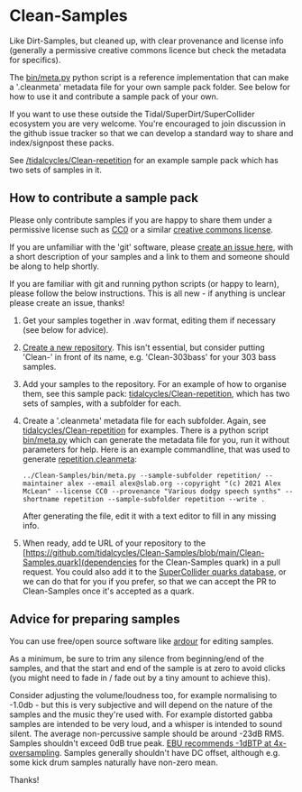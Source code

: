# Clean-Samples

Like Dirt-Samples, but cleaned up, with clear provenance and license
info (generally a permissive creative commons licence but check the
metadata for specifics).

The [bin/meta.py](bin/meta.py) python script is a reference
implementation that can make a '.cleanmeta' metadata file for your own
sample pack folder. See below for how to use it and contribute a
sample pack of your own.

If you want to use these outside the Tidal/SuperDirt/SuperCollider
ecosystem you are very welcome. You're encouraged to join discussion
in the github issue tracker so that we can develop a standard way to
share and index/signpost these packs.

See
[/tidalcycles/Clean-repetition](https://github.com/tidalcycles/Clean-repetition)
for an example sample pack which has two sets of samples in it.

## How to contribute a sample pack

Please only contribute samples if you are happy to share them under a
permissive license such as
[CC0](https://creativecommons.org/share-your-work/public-domain/cc0/) or 
a similar [creative commons license](https://creativecommons.org/choose/).

If you are unfamiliar with the 'git' software, please [create an issue
here](https://github.com/tidalcycles/Clean-Samples/issues), with a
short description of your samples and a link to them and someone
should be along to help shortly.

If you are familiar with git and running python scripts (or happy to
learn), please follow the below instructions. This is all new - if
anything is unclear please create an issue, thanks!

1. Get your samples together in .wav format, editing them if necessary (see below for advice).
2. [Create a new repository](https://github.com/new). This isn't
   essential, but consider putting 'Clean-' in front of its name,
   e.g. 'Clean-303bass' for your 303 bass samples.
3. Add your samples to the repository. For an example of how to
   organise them, see this sample pack:
   [tidalcycles/Clean-repetition](https://github.com/tidalcycles/Clean-repetition),
   which has two sets of samples, with a subfolder for each.
4. Create a '.cleanmeta' metadata file for each subfolder. Again, see
   [tidalcycles/Clean-repetition](https://github.com/tidalcycles/Clean-repetition)
   for examples. There is a python script [bin/meta.py](bin/meta.py)
   which can generate the metadata file for you, run it without
   parameters for help. Here is an example commandline, that was used to generate [repetition.cleanmeta](https://github.com/tidalcycles/Clean-repetition/blob/main/repetition.cleanmeta):

   ```
   ../Clean-Samples/bin/meta.py --sample-subfolder repetition/ --maintainer alex --email alex@slab.org --copyright "(c) 2021 Alex McLean" --license CC0 --provenance "Various dodgy speech synths" --shortname repetition --sample-subfolder repetition --write .
   ```
   After generating the file, edit it with a text editor to fill in any missing info.
5. When ready, add te URL of your repository to the [https://github.com/tidalcycles/Clean-Samples/blob/main/Clean-Samples.quark](dependencies for the Clean-Samples quark) in a pull request. You could also add it to the [SuperCollider quarks database](https://github.com/supercollider-quarks/quarks/blob/master/directory.txt), or we can do that for you if you prefer, so that we can accept the PR to Clean-Samples once it's accepted as a quark.

## Advice for preparing samples

You can use free/open source software like
[ardour](https://www.audacityteam.org/download/) for editing samples.

As a minimum, be sure to trim any silence from beginning/end of the
samples, and that the start and end of the sample is at zero to avoid
clicks (you might need to fade in / fade out by a tiny amount to
achieve this).

Consider adjusting the volume/loudness too, for example normalising to
-1.0db - but this is very subjective and will depend on the nature of
the samples and the music they're used with. For example distorted
gabba samples are intended to be very loud, and a whisper is intended
to sound silent. The average non-percussive sample should be around
-23dB RMS. Samples shouldn't exceed 0dB true peak. [EBU recommends
-1dBTP at
4x-oversampling](https://tech.ebu.ch/docs/tech/tech3343-v2.pdf).
Samples generally shouldn't have DC offset, although e.g. some kick drum samples
naturally have non-zero mean.

Thanks!
